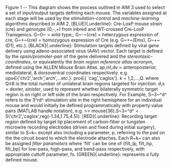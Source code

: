 Figure 1 -- This diagram shows the process outlined in AIM 3 used to select a set of input/output targets defining each mouse. The variables assigned at each stage will be used by the *stimulation-control* and *machine-learning* algorithms described in AIM 2. [BLUE]{.underline}: Cre-LoxP mouse *strain* (cre) and *genotype* (0,-,+) from inbred and WT-crossed Cre-LoxP Transgenics. G~0~ = wild-type;, G~-~(cre) = heterzygous expression of cre; G~+~(cre) = homozygous expression of Cre (e.g. G~+~(Emx), G~+~(D1), etc.). [BLACK]{.underline}: Stimulation targets defined by viral gene delivery using adeno-associated virus (AAV) vector. Each target is defined by the *opsin/promoter-pair* of the gene delivered and the *stereotaxic-coordinates*, or equivalently the *brain region reference atlas acronym*, defined using the ALLEN Mouse Brain Atlas. ap,ml,dv = anteroposterior, mediolateral, & dorsoventral coordinates respectively. e.g. ops∈{'chr2','arch','arch',...etc.}. pro∈{ 'cag','caglox'}. k = 1,2,...,Q. where Q≤8 is the total number of unilateral brain regions targeted for injection. d,s = *dexter, sinister*, used to represent whether bilaterally symmetric target region is on right or left side of the brain respectively. For Example, S~3~^d^ refers to the 3^rd^ stimulation site in the right hemisphere for an individual mouse and would initially be defined programmatically with property:value pairs (MATLAB handle notation), e.g. \>\> mouse(36).S~3~^d^ = S('chr2','caglox',reg(-1.34,1.75,4.5)). [RED]{.underline}: Recording target *region* defined by target tip placement of carbon-fiber or tungsten microwire recording electrodes (driven and fixed during initial surgery), similar to S~k~ except also including a parameter, p, referring to the *pad* on the the circuit board to which the electrode attaches. Each R~k~ can also be assigned *filter parameters* where 'filt' can be one of {filt\_lp, filt\_hp, filt\_bp} for low-pass, high-pass, and band-pass respectively, with appropriate cuttoff parameter, fs. [GREEN]{.underline}: represents a fully defined mouse.
